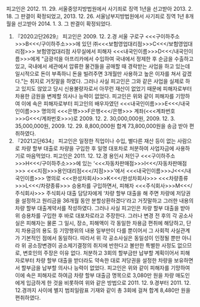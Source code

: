 피고인은 2012. 11. 29. 서울중앙지방법원에서 사기죄로 징역 1년을 선고받아 2013. 2. 18. 그 판결이 확정되었고, 2013. 12. 26. 서울남부지방법원에서 사기죄로 징역 1년 8개월을 선고받아 2014. 1. 3. 그 판결이 확정되었다.
1. 『2020고단2629』
피고인은 2009. 12. 2.경 서울 구로구 <<<구이하주소>>>B<<</구이하주소>>>에 있던 ㈜<<<보험영업대리점>>>C<<</보험영업대리점>>> 보험영업대리점 사무실에서 피해자 <<<내국인이름>>>D<<</내국인이름>>>에게 "금광석을 아프리카에서 수입하여 국내에서 정제한 후 순금을 수출하고 있고, 국내에서 세관에서 압류한 물건들을 공매할 때 경락받는 사업을 하고 있는데 일시적으로 돈이 부족하니 돈을 빌려주면 3개월만 사용하고 높은 이자를 쳐서 갚겠다."는 취지로 거짓말을 하였다.
그러나 사실 피고인은 그와 같은 사업을 실제로 하고 있지도 않았고 당시 신용불량자로서 아무런 재산이 없었기 때문에 피해자로부터 차용한 금원을 변제할 의사나 능력이 없었다.
피고인은 위와 같이 피해자를 기망하여 이에 속은 피해자로부터 피고인의 배우자였던 <<<내국인이름>>>E<<</내국인이름>>> 명의의 <<<은행>>>F은행<<</은행>>> 계좌(<<<계좌번호>>>G<<</계좌번호>>>)로 2009. 12. 2. 30,000,000원, 2009. 12. 3. 35,000,000원, 2009. 12. 29. 8,800,000원 합계 73,800,000원을 송금 받아 편취하였다.
2. 『2021고단634』
피고인은 일정한 직업이나 수입, 별다른 재산 등이 없는 사람으로 차량 할부 대출로 차량을 구입한 후 일명 대포차로 처분하여 사업자금에 사용하기로 마음먹었다.
피고인은 2011. 12. 12.경 용인시 처인구 <<<구이하주소>>>H<<</구이하주소>>>에 있는 ‘<<<자동차판매점>>>I<<</자동차판매점>>> <<<지점>>>용인대리점<<</지점>>>'에서 <<<내국인이름>>>J<<</내국인이름>>> 명의로 <<<완성차회사>>>K<<</완성차회사>>> <<<차량종류>>>L<<</차량종류>>> 승용차를 구입하면서, 피해자 <<<주식회사>>>M<<</주식회사>>> 주식회사 대출 담당자에게 ‘차량 할부 대출을 해 주면 차량에 저당권을 설정하고 원리금을 36개월 동안 분할상환하겠다'라고 거짓말하고 그러한 내용의 차량 할부 대출계약서를 작성하였다.
그러나 사실 피고인은 차량 할부 대출을 받아 위 승용차를 구입한 후 바로 대포차로라고 주장한다. 그러나 변경 전 후의 각 공소사실은 피해자는 물론 그 일시, 장소, 피해액이 각 동일한 차용금 편취에 해당하고, 단지 차용금의 용도 등 기망행위의 내용 일부만이 다를 뿐이어서 그 사회적 사실관계가 기본적인 점에서 동일하다. 따라서 위 각 공소사실은 동일성이 인정될 뿐만 아니라 위 공소장변경이 공소제기결정의 취지에 반한다고 볼만한 특별한 사정도 없으므로, 변호인의 주장은 이유 없다.
처분하고 3회의 할부금만 납부할 계획이어서 피해자로부터 차량 할부 대출을 받더라도 약속한 대로 저당권을 설정한 차량을 보유하면서 할부금을 납부할 의사나 능력이 없었다.
피고인은 위와 같이 피해자를 기망하여 이에 속은 피해자로 하여금 차량 할부 대출금 명목으로 3,080만 원을 차량 매도인에게 입금하게 한 것을 비롯하여 위와 같은 방법으로 2011. 12. 9.경부터 2011. 12. 12.경까지 사이에 별지 범죄일람표 기재와 같이 총 3회에 걸쳐 합계 8,480만 원을 편취하였다.
